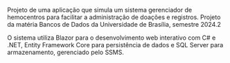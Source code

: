 Projeto de uma aplicação que simula um sistema gerenciador de hemocentros para facilitar a administração de doações e registros. Projeto da matéria Bancos de Dados da Universidade de Brasília, semestre 2024.2

O sistema utiliza Blazor para o desenvolvimento web interativo com C# e .NET, Entity Framework Core para persistência de dados e SQL Server para armazenamento, gerenciado pelo SSMS.
